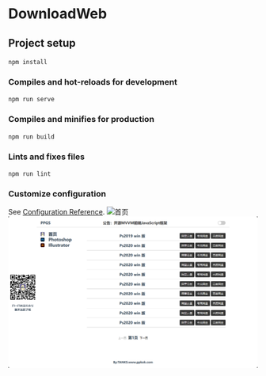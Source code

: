 # DownloadWeb

## Project setup
```
npm install
```

### Compiles and hot-reloads for development
```
npm run serve
```

### Compiles and minifies for production
```
npm run build
```

### Lints and fixes files
```
npm run lint
```

### Customize configuration
See [Configuration Reference](https://cli.vuejs.org/config/).
![首页](ttps://github.com/PpKoK/DownloadWeb/blob/main/sy.png?raw=true)
![分类](https://github.com/PpKoK/DownloadWeb/blob/main/fl.png?raw=true)
